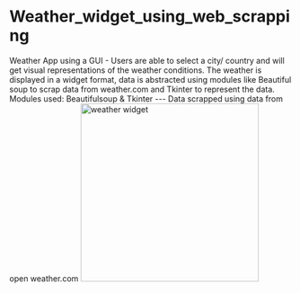# Weather_widget_using_web_scrapping
Weather App using a GUI - Users are able to select a city/ country and will get visual representations of the weather conditions. The weather is displayed in a widget format, data is abstracted using modules like Beautiful soup to scrap data from weather.com and Tkinter to represent the data.
Modules used: Beautifulsoup & Tkinter --- Data scrapped using data from open weather.com
<img width="317" alt="weather widget" src="https://user-images.githubusercontent.com/83833096/128901428-b16405e7-b668-4660-b13d-92deca08d794.png">
